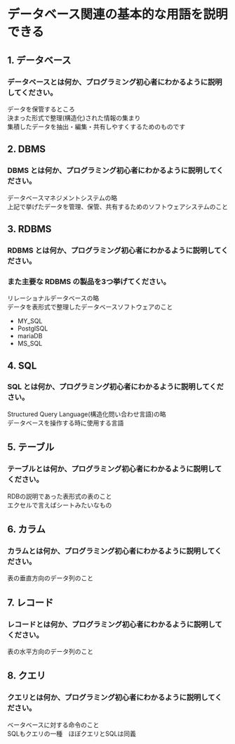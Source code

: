 # データベース関連の基本的な用語を説明できる

## 1. データベース

### データベースとは何か、プログラミング初心者にわかるように説明してください。  

データを保管するところ  
決まった形式で整理(構造化)された情報の集まり  
集積したデータを抽出・編集・共有しやすくするためのものです

## 2. DBMS

### DBMS とは何か、プログラミング初心者にわかるように説明してください。

データベースマネジメントシステムの略  
上記で挙げたデータを管理、保管、共有するためのソフトウェアシステムのこと

## 3. RDBMS

### RDBMS とは何か、プログラミング初心者にわかるように説明してください。  
### また主要な RDBMS の製品を3つ挙げてください。

リレーショナルデータベースの略  
データを表形式で整理したデータベースソフトウェアのこと  
- MY_SQL
- PostglSQL
- mariaDB
- MS_SQL

## 4. SQL

### SQL とは何か、プログラミング初心者にわかるように説明してください。

Structured Query Language(構造化問い合わせ言語)の略  
データベースを操作する時に使用する言語

## 5. テーブル

### テーブルとは何か、プログラミング初心者にわかるように説明してください。

RDBの説明であった表形式の表のこと  
エクセルで言えばシートみたいなもの

## 6. カラム

### カラムとは何か、プログラミング初心者にわかるように説明してください。  

表の垂直方向のデータ列のこと

## 7. レコード

### レコードとは何か、プログラミング初心者にわかるように説明してください。

表の水平方向のデータ列のこと

## 8. クエリ

### クエリとは何か、プログラミング初心者にわかるように説明してください。

ベータベースに対する命令のこと  
SQLもクエリの一種　ほぼクエリとSQLは同義